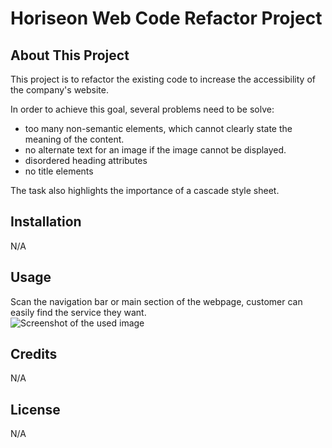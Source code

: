 # Horiseon Web Code Refactor Project  

## About This Project
This project is to refactor the existing code to increase the accessibility of the company's website.  

In order to achieve this goal, several problems need to be solve:
  - too many non-semantic elements, which cannot clearly state the meaning of the content.
  - no alternate text for an image if the image cannot be displayed.
  - disordered heading attributes
  - no title elements  

The task also highlights the importance of a cascade style sheet. 

      
## Installation
N/A

## Usage
Scan the navigation bar or main section of the webpage, customer can easily find the service they want.  
![Screenshot of the used image](assets/images/usageimage.png)  

## Credits
N/A

## License
N/A
